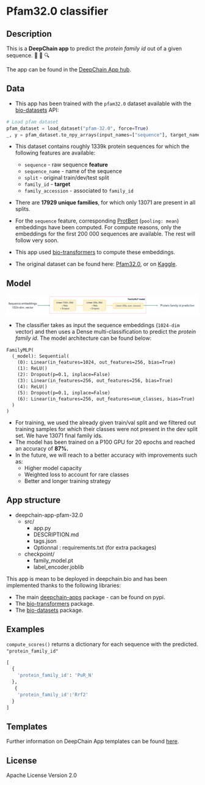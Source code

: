 # Pfam32.0 classifier

## Description
This is a **DeepChain app** to predict the _protein family id_ out of a given sequence. :dna: :test_tube: :mag:

The app can be found in the [DeepChain App hub](https://app.deepchain.bio/hub/apps).

## Data
- This app has been trained with the `pfam32.0` dataset available with the [bio-datasets](https://pypi.org/project/bio-datasets) API:
```python
# Load pfam dataset
pfam_dataset = load_dataset("pfam-32.0", force=True)
_, y = pfam_dataset.to_npy_arrays(input_names=["sequence"], target_names=["family_id"])
```

- This dataset contains roughly 1339k protein sequences for which the following features are available:
  - `sequence` - raw sequence **feature**
  - `sequence_name` - name of the sequence
  - `split` - original train/dev/test split
  - `family_id` - **target**
  - `family_accession` - associated to `family_id`
  
- There are **17929 unique families**, for which only 13071 are present in all splits.
  
- For the `sequence` feature, corresponding [ProtBert](https://github.com/agemagician/ProtTrans) (`pooling: mean`) embeddings have been computed. For compute reasons, only the embeddings for the first 200 000 sequences are available. The rest will follow very soon.
- This app used [bio-transformers](https://pypi.org/project/bio-transformers/) to compute these embeddings.

- The original dataset can be found here: [Pfam32.0](ftp://ftp.ebi.ac.uk/pub/databases/Pfam/releases/Pfam32.0/Pfam-A.seed.gz), or on [Kaggle](https://www.kaggle.com/googleai/pfam-seed-random-split).

## Model

![Architecture](src/architecture.png)
- The classifier takes as input the sequence embeddings (`1024-dim` vector) and then uses a Dense multi-classification to predict the _protein family id_. The model architecture can be found below:
```
FamilyMLP(
  (_model): Sequential(
    (0): Linear(in_features=1024, out_features=256, bias=True)
    (1): ReLU()
    (2): Dropout(p=0.1, inplace=False)
    (3): Linear(in_features=256, out_features=256, bias=True)
    (4): ReLU()
    (5): Dropout(p=0.1, inplace=False)
    (6): Linear(in_features=256, out_features=num_classes, bias=True)
  )
)
```

- For training, we used the already given train/val split and we filtered out training samples for which their classes were not present in the dev split set. We have 13071 final family ids.
- The model has been trained on a P100 GPU for 20 epochs and reached an accuracy of **87%.**
- In the future, we will reach to a better accuracy with improvements such as:
    - Higher model capacity
    - Weighted loss to account for rare classes
    - Better and longer training strategy


## App structure

- deepchain-app-pfam-32.0
  - src/
    - app.py
    - DESCRIPTION.md
    - tags.json
    - Optionnal : requirements.txt (for extra packages)
  - checkpoint/
    - family_model.pt
    - label_encoder.joblib


This app is mean to be deployed in deepchain.bio and has been implemented thanks to the following libraries:
- The main [deepchain-apps](https://pypi.org/project/deepchain-apps/) package - can be found on pypi.
- The [bio-transformers](https://pypi.org/project/bio-transformers/) package.
- The [bio-datasets](https://pypi.org/project/bio-datasets) package.

## Examples

`compute_scores()` returns a dictionary for each sequence with the predicted. `"protein_family_id"` 


```python
[
  {
    'protein_family_id': 'PuR_N'
  },
   {
    'protein_family_id':'Rrf2'
  }
]
```

## Templates

Further information on DeepChain App templates can be found [here](./README_deepchainapps.md).

## License
Apache License Version 2.0
